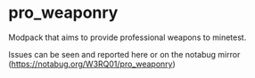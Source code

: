 # pro_weaponry
Modpack that aims to provide professional weapons to minetest.

Issues can be seen and reported here or on the notabug mirror (https://notabug.org/W3RQ01/pro_weaponry)